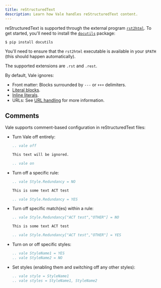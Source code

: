 ```yaml
---
title: reStructuredText
description: Learn how Vale handles reStructuredText content.
---
```


reStructuredText is supported through the external program
[`rst2html`][1]. To get started, you'll need to install the [`docutils`][2]
package:

```bash
$ pip install docutils
```

You'll need to ensure that the `rst2html` executable is available in your
`$PATH` (this should happen automatically).

The supported extensions are `.rst` and `.rest`.

By default, Vale ignores:

- Front matter: Blocks surrounded by `---` or `+++` delimiters.
- [Literal blocks][3].
- [Inline literals][4].
- URLs: See [URL handling][5] for more information.

## Comments

Vale supports comment-based configuration in reStructuredText files:

- Turn Vale off entirely:

  ```rst
  .. vale off

  This text will be ignored.

  .. vale on
  ```

- Turn off a specific rule:

  ```rst
  .. vale Style.Redundancy = NO

  This is some text ACT test

  .. vale Style.Redundancy = YES
  ```

- Turn off specific match(es) within a rule:

  ```rst
  .. vale Style.Redundancy["ACT test","OTHER"] = NO

  This is some text ACT test

  .. vale Style.Redundancy["ACT test","OTHER"] = YES
  ```

- Turn on or off specific styles:

  ```rst
  .. vale StyleName1 = YES
  .. vale StyleName2 = NO
  ```

- Set styles (enabling them and switching off any other styles):

  ```rst
  .. vale style = StyleName1
  .. vale styles = StyleName1, StyleName2
  ```

[1]: http://docutils.sourceforge.net/docs/user/tools.html#rst2html-py
[2]: https://pypi.org/project/docutils/
[3]: https://docutils.sourceforge.io/docs/user/rst/quickref.html#literal-blocks
[4]: https://docutils.sourceforge.io/docs/user/rst/quickref.html#inline-markup
[5]: https://github.com/errata-ai/vale/issues/320
